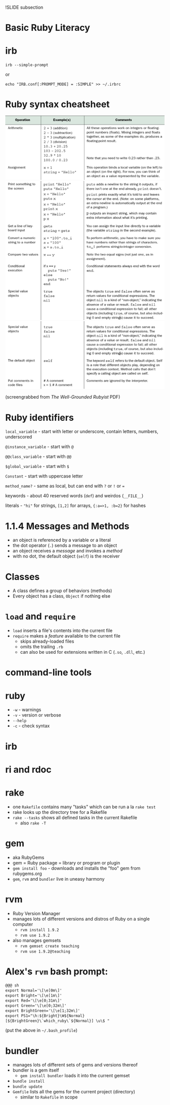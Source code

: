 !SLIDE subsection
# Basic Ruby Literacy


<!-- 
see _The Well-Grounded Rubyist_
Chapter 1. Bootstrapping your Ruby literacy
-->



# <!--1.1.1--> irb

    irb --simple-prompt

or

    echo "IRB.conf[:PROMPT_MODE] = :SIMPLE" >> ~/.irbrc

# <!-- 1.1.2--> Ruby syntax cheatsheet

<!-- todo: use "montage" (ImageMagick) or Photoshop to merge them -->

![cheatsheet](cheatsheet/cheatsheet1.png)
![cheatsheet](cheatsheet/cheatsheet2.png)
![cheatsheet](cheatsheet/cheatsheet3.png)

(screengrabbed from _The Well-Grounded Rubyist_ PDF)

# <!--1.1.3--> Ruby identifiers

`local_variable` - start with letter or underscore, contain letters, numbers, underscored

`@instance_variable` - start with `@`

`@@class_variable` - start with `@@`

`$global_variable` - start with `$`

`Constant` - start with uppercase letter

`method_name?` - same as local, but can end with `?` or `!` or `=`

keywords - about 40 reserved words (`def`) and weirdos (`__FILE__`)

literals - `"hi"` for strings, `[1,2]` for arrays, `{:a=>1, :b=2}` for hashes

<!-- 1.1.4 Messages, Methods, Objects -->

# 1.1.4 Messages and Methods

* an object is referenced by a variable or a literal
* the dot operator (`.`) sends a message to an object
* an object receives a *message* and invokes a *method*
* with no dot, the default object (`self`) is the receiver

# Classes

* A class defines a group of behaviors (methods)
* Every object has a class, `Object` if nothing else


<!-- Section 1.3. Ruby extensions and programming libraries -->

# `load` and `require`

<!-- see also 4.1.2 sidebar -->

* `load` inserts a file's contents into the current file
* `require` makes a *feature* available to the current file
  * skips already-loaded files
  * omits the trailing `.rb`
  * can also be used for extensions written in C (`.so`, `.dll`, etc.)


<!-- Section 1.4 -->
<!SLIDE subsection>
# command-line tools

# ruby

* `-w` - warnings
* `-v` - version or verbose
* `--help`
* `-c` - check syntax

# irb

# ri and rdoc

# rake

* one `Rakefile` contains many "tasks" which can be run a la `rake test`
* rake looks up the directory tree for a Rakefile
* `rake --tasks` shows all defined tasks in the current Rakefile
  * also `rake -T`

# gem

* aka RubyGems
* gem = Ruby package = library or program or plugin
* `gem install foo` - downloads and installs the "foo" gem from rubygems.org
* `gem`, `rvm` and `bundler` live in uneasy harmony

# rvm

* Ruby Version Manager
* manages lots of different versions and distros of Ruby on a single computer
  * `rvm install 1.9.2`
  * `rvm use 1.9.2`
* also manages gemsets
  * `rvm gemset create teaching`
  * `rvm use 1.9.2@teaching`

# Alex's `rvm` bash prompt:

    @@@ sh
    export Normal='\[\e[0m\]'
    export Bright='\[\e[1m\]'
    export Red='\[\e[0;31m\]'
    export Green='\[\e[0;32m\]'
    export BrightGreen='\[\e[1;32m\]'
    export PS1="\h:${Bright}\W${Normal} [${BrightGreen}\`which_ruby\`${Normal}] \u\$ "

(put the above in `~/.bash_profile`)

# bundler

* manages lots of different sets of gems and versions thereof
* bundler is a gem itself
  * `gem install bundler` loads it into the current gemset
* `bundle install`
* `bundle update`
* `Gemfile` lists all the gems for the current project (directory)
  * similar to `Rakefile` in scope

